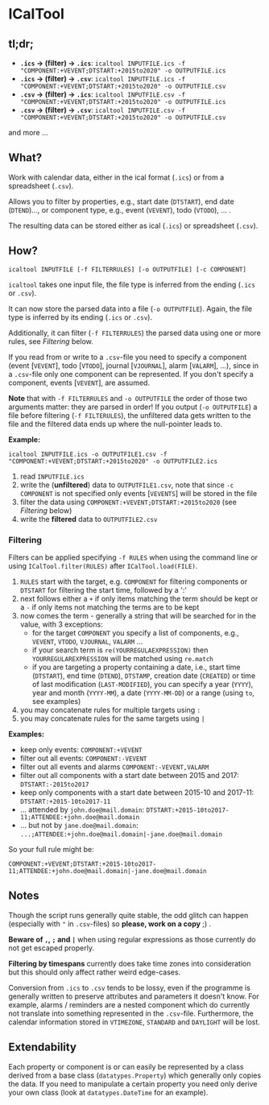 # ICalTool

## tl;dr;

* **`.ics` -> (filter) -> `.ics`**: `icaltool INPUTFILE.ics -f "COMPONENT:+VEVENT;DTSTART:+2015to2020" -o OUTPUTFILE.ics`
* **`.ics` -> (filter) -> `.csv`**: `icaltool INPUTFILE.ics -f "COMPONENT:+VEVENT;DTSTART:+2015to2020" -o OUTPUTFILE.csv`
* **`.csv` -> (filter) -> `.ics`**: `icaltool INPUTFILE.csv -f "COMPONENT:+VEVENT;DTSTART:+2015to2020" -o OUTPUTFILE.ics`
* **`.csv` -> (filter) -> `.csv`**: `icaltool INPUTFILE.csv -f "COMPONENT:+VEVENT;DTSTART:+2015to2020" -o OUTPUTFILE.csv`

and more ...

## What?

Work with calendar data, either in the ical format (`.ics`) or from a spreadsheet (`.csv`).

Allows you to filter by properties, e.g., start date (`DTSTART`), end date (`DTEND`)..., or component type, e.g., event (`VEVENT`), todo (`VTODO`), ... .

The resulting data can be stored either as ical (`.ics`) or spreadsheet (`.csv`).

## How?

`icaltool INPUTFILE [-f FILTERRULES] [-o OUTPUTFILE] [-c COMPONENT]`

`icaltool` takes one input file, the file type is inferred from the ending (`.ics` or `.csv`).

It can now store the parsed data into a file (`-o OUTPUTFILE`). Again, the file type is inferred by its ending (`.ics` or `.csv`).

Additionally, it can filter (`-f FILTERRULES`) the parsed data using one or more rules, see *Filtering* below.

If you read from or write to a `.csv`-file you need to specify a component (event [`VEVENT`], todo [`VTODO`], journal [`VJOURNAL`], alarm [`VALARM`], ...), since in a `.csv`-file only one component can be represented. If you don't specify a component, events [`VEVENT`], are assumed.

**Note** that with `-f FILTERRULES` and `-o OUTPUTFILE` the order of those two arguments matter: they are parsed in order! If you output (`-o OUTPUTFILE`) a file before filtering (`-f FILTERULES`), the unfiltered data gets written to the file and the filtered data ends up where the null-pointer leads to.

**Example:**

`icaltool INPUTFILE.ics -o OUTPUTFILE1.csv -f "COMPONENT:+VEVENT;DTSTART:+2015to2020" -o OUTPUTFILE2.ics`

 1. read `INPUTFILE.ics`
 2. write the (**unfiltered**) data to `OUTPUTFILE1.csv`, note that since `-c COMPONENT` is not specified only events [`VEVENTS`] will be stored in the file
 3. filter the data using `COMPONENT:+VEVENT;DTSTART:+2015to2020` (see *Filtering* below)
 4. write the **filtered** data to `OUTPUTFILE2.csv`

### Filtering

Filters can be applied specifying `-f RULES` when using the command line or using `ICalTool.filter(RULES)` after `ICalTool.load(FILE)`.

 1. `RULES` start with the target, e.g. `COMPONENT` for filtering components or `DTSTART` for filtering the start time, followed by a ':'
 2. next follows either a `+` if only items matching the term should be kept or a `-` if only items not matching the terms are to be kept
 3. now comes the term - generally a string that will be searched for in the value, with 3 exceptions:
      * for the target `COMPONENT` you specify a list of components, e.g., `VEVENT`, `VTODO`, `VJOURNAL`, `VALARM` ...
      * if your search term is `re(YOURREGULAEXPRESSION)` then `YOURREGULAREXPRESSION` will be matched using `re.match`
      * if you are targeting a property containing a date, i.e., start time (`DTSTART`), end time (`DTEND`), `DTSTAMP`, creation date (`CREATED`) or time of last modification (`LAST-MODIFIED`), you can specify a year (`YYYY`), year and month (`YYYY-MM`), a date (`YYYY-MM-DD`) or a range (using `to`, see examples)
 4. you may concatenate rules for multiple targets using `:`
 5. you may concatenate rules for the same targets using `|`

**Examples:**

 - keep only events:
   `COMPONENT:+VEVENT`
 - filter out all events:
   `COMPONENT:-VEVENT`
 - filter out all events and alarms
   `COMPONENT:-VEVENT,VALARM`
 - filter out all components with a start date between 2015 and 2017:
   `DTSTART:-2015to2017`
 - keep only components with a start date between 2015-10 and 2017-11:
   `DTSTART:+2015-10to2017-11`
 - ... attended by `john.doe@mail.domain`:
   `DTSTART:+2015-10to2017-11;ATTENDEE:+john.doe@mail.domain`
 - ... but not by `jane.doe@mail.domain`:
   `...;ATTENDEE:+john.doe@mail.domain|-jane.doe@mail.domain`

So your full rule might be:

`COMPONENT:+VEVENT;DTSTART:+2015-10to2017-11;ATTENDEE:+john.doe@mail.domain|-jane.doe@mail.domain`

## Notes

Though the script runs generally quite stable, the odd glitch can happen (especially with `"` in `.csv`-files) so **please, work on a copy** ;) .

**Beware of `,`, `;` and `|`** when using regular expressions as those currently do not get escaped properly.

**Filtering by timespans** currently does take time zones into consideration but this should only affect rather weird edge-cases.

Conversion from `.ics` to `.csv` tends to be lossy, even if the programme is generally written to preserve attributes and parameters it doesn't know. For example, alarms / reminders are a nested component which do currently not translate into something represented in the `.csv`-file. Furthermore, the calendar information stored in `VTIMEZONE`, `STANDARD` and `DAYLIGHT` will be lost.

## Extendability

Each property or component is or can easily be represented by a class derived from a base class (`datatypes.Property`) which generally only copies the data. If you need to manipulate a certain property you need only derive your own class (look at `datatypes.DateTime` for an example).
